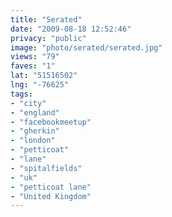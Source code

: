 ```yaml
---
title: "Serated"
date: "2009-08-18 12:52:46"
privacy: "public"
image: "photo/serated/serated.jpg"
views: "79"
faves: "1"
lat: "51516502"
lng: "-76625"
tags:
- "city"
- "england"
- "facebookmeetup"
- "gherkin"
- "london"
- "petticoat"
- "lane"
- "spitalfields"
- "uk"
- "petticoat lane"
- "United Kingdom"
---
```

<a href="/photos/2009/08/18/serated" rel="nofollow"></a>
